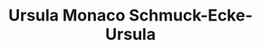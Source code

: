 ---
title: "Ursula Monaco Schmuck-Ecke-Ursula"
url: /stuttgart/ursula-monaco-schmuck-ecke-ursula/
shop: Schmuck
---